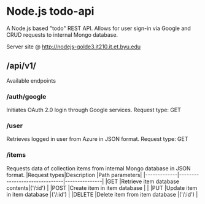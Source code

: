 # Node.js todo-api
A Node.js based "todo" REST API.
Allows for user sign-in via Google and CRUD requests to internal Mongo database.

Server site @ http://nodejs-golde3.it210.it.et.byu.edu

## /api/v1/
Available endpoints

### /auth/google
Initiates OAuth 2.0 login through Google services.
Request type: GET

### /user
Retrieves logged in user from Azure in JSON format.
Request type: GET

### /items
Requests data of collection items from internal Mongo database in JSON format.
|Request types|Description                    |Path parameters|
|-------------|-------------------------------|---------------|
|GET          |Retrieve item database contents|('/:id')       |
|POST         |Create item in item database   |               |
|PUT          |Update item in item database   |('/:id')       |
|DELETE       |Delete item from item database |('/:id')       |
